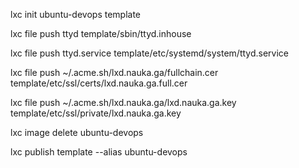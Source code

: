 lxc init ubuntu-devops template

lxc file push ttyd template/sbin/ttyd.inhouse

lxc file push ttyd.service template/etc/systemd/system/ttyd.service

lxc file push  ~/.acme.sh/lxd.nauka.ga/fullchain.cer template/etc/ssl/certs/lxd.nauka.ga.full.cer

lxc file push  ~/.acme.sh/lxd.nauka.ga/lxd.nauka.ga.key template/etc/ssl/private/lxd.nauka.ga.key


lxc image delete ubuntu-devops

lxc publish template --alias ubuntu-devops

